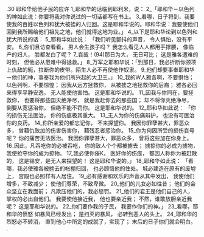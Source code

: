 .30 
耶和华给他子民的应许 
1_耶和华的话临到耶利米，说： 2_「耶和华－以色列的神如此说：你要将我对你说过的一切话都写在书上。 3_看哪，日子将到，我要使我的百姓以色列和犹大被掳的人归回。这是耶和华说的。耶和华说：我要使他们回到我所赐给他们祖先之地，他们就得这地为业。」 
4_以下是耶和华论到以色列和犹大所说的话： 
5_耶和华如此说： 
「我们听见颤抖的声音， 
令人惧怕，没有平安。 
6_你们且访查看看， 
男人会生孩子吗？ 
我怎么看见人人都用手撑腰， 
像临产的妇人， 
脸都发白了呢？ 
7_哀哉！(94)那日为大， 
无日可比； 
这是雅各遭难的时刻， 
但他必从患难中得拯救。」 
8_万军之耶和华说：「到那日，我必折断你颈项上仇敌的轭，拉断你的皮带。陌生人必不再使他作奴隶。 9_他们却要事奉耶和华－他们的神，事奉我为他们所兴起的大卫王。」 
10_我的W人雅各啊，不要惧怕； 
以色列啊，不要惊惶； 
因我从远方拯救你， 
从被掳之地拯救你的后裔； 
雅各必回来得享平静安逸， 
无人能使他害怕。 
这是耶和华说的。 
11_因我与你同在，要拯救你， 
也要将那些国灭绝净尽， 
就是我赶你去的那些国； 
却不将你灭绝净尽， 
倒要从宽惩治你， 
但绝不能不罚你。 
这是耶和华说的。 
12_耶和华如此说： 
「你的损伤无法医治， 
你的伤痕极其重大。 
13_无人为你的伤痛辩护， 
也没有可医治你的良药。 
14_你所亲爱的都忘记你， 
不来探望你。 
我因你罪孽甚大，罪恶众多， 
曾藉仇敌加的伤害伤害你， 
藉残忍者惩治你。 
15_你为何因所受的损伤哀号呢？ 
你的痛苦无法医治。 
我因你罪孽甚大，罪恶众多， 
曾将这些加在你身上。 
16_因此，凡吞吃你的必被吞吃， 
你的敌人个个都被掳去； 
掳掠你的必成为掳物， 
我使抢夺你的成为掠物。 
17_我必使你痊K， 
医好你的伤痕， 
都因人称你为被赶散的， 
这是锡安，是无人来探望的！ 
这是耶和华说的。」 
18_耶和华如此说： 
「看哪，我必使雅各被掳去的帐棚归回， 
也必顾惜他的住处。 
城必建造在原有的废墟上， 
宫殿也必照样有人居住。 
19_必有感谢和欢乐的声音从其中发出， 
我使他们增多，不致减少； 
使他们尊荣，不致卑微。 
20_他们的儿女必如往昔； 
他们的会众坚立在我面前； 
凡欺压他们的，我必惩罚。 
21_他们的君王是他们自己的人， 
掌权的必出自他们。 
我要使他接近我， 
他也要亲近我； 
不然，谁敢放胆亲近我呢？ 
这是耶和华说的。 
22_你们要作我的子民， 
我要作你们的神。」 
23_看哪，耶和华的愤怒 
如暴风已经发出； 
是扫灭的暴风， 
必转到恶人的头上。 
24_耶和华的烈怒必不转消， 
直到他心中所定的成就了，实现了； 
末后的日子你们就会明白。 
.